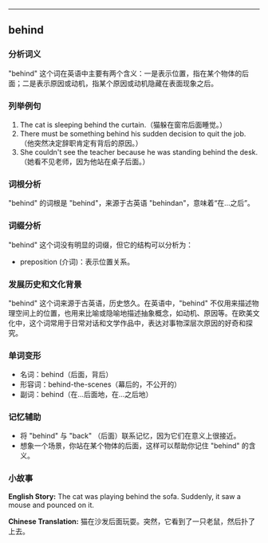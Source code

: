 
---------------
## behind
### 分析词义
"behind" 这个词在英语中主要有两个含义：一是表示位置，指在某个物体的后面；二是表示原因或动机，指某个原因或动机隐藏在表面现象之后。

### 列举例句
1. The cat is sleeping behind the curtain.（猫躲在窗帘后面睡觉。）
2. There must be something behind his sudden decision to quit the job.（他突然决定辞职肯定有背后的原因。）
3. She couldn't see the teacher because he was standing behind the desk.（她看不见老师，因为他站在桌子后面。）

### 词根分析
"behind" 的词根是 "behind"，来源于古英语 "behindan"，意味着“在...之后”。

### 词缀分析
"behind" 这个词没有明显的词缀，但它的结构可以分析为：
- preposition (介词)：表示位置关系。

### 发展历史和文化背景
"behind" 这个词来源于古英语，历史悠久。在英语中，"behind" 不仅用来描述物理空间上的位置，也用来比喻或隐喻地描述抽象概念，如动机、原因等。在欧美文化中，这个词常用于日常对话和文学作品中，表达对事物深层次原因的好奇和探究。

### 单词变形
- 名词：behind（后面，背后）
- 形容词：behind-the-scenes（幕后的，不公开的）
- 副词：behind（在...后面地，在...之后地）

### 记忆辅助
- 将 "behind" 与 "back" （后面）联系记忆，因为它们在意义上很接近。
- 想象一个场景，你站在某个物体的后面，这样可以帮助你记住 "behind" 的含义。

### 小故事
**English Story:**
The cat was playing behind the sofa. Suddenly, it saw a mouse and pounced on it.

**Chinese Translation:**
猫在沙发后面玩耍。突然，它看到了一只老鼠，然后扑了上去。

